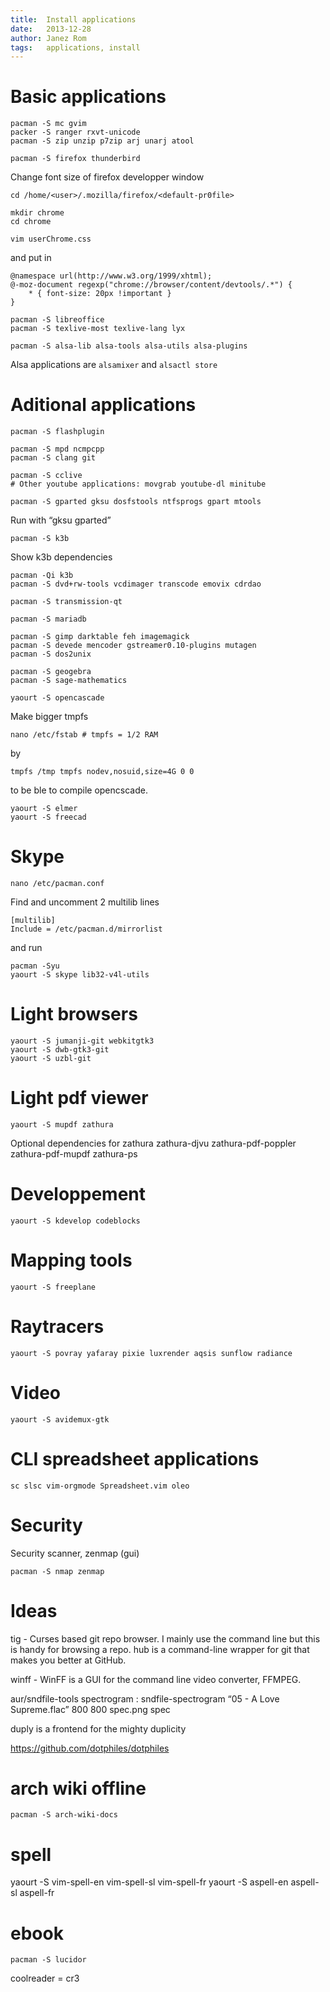 ```yaml
---
title:  Install applications
date:   2013-12-28
author: Janez Rom
tags:   applications, install
---
```


# Basic applications

    pacman -S mc gvim
    packer -S ranger rxvt-unicode
    pacman -S zip unzip p7zip arj unarj atool

    pacman -S firefox thunderbird

Change font size of firefox developper window

    cd /home/<user>/.mozilla/firefox/<default-pr0file>

    mkdir chrome
    cd chrome

    vim userChrome.css

and put in

    @namespace url(http://www.w3.org/1999/xhtml);
    @-moz-document regexp("chrome://browser/content/devtools/.*") {
        * { font-size: 20px !important }
    }

    pacman -S libreoffice
    pacman -S texlive-most texlive-lang lyx

    pacman -S alsa-lib alsa-tools alsa-utils alsa-plugins

Alsa applications are `alsamixer` and `alsactl store`

# Aditional applications

    pacman -S flashplugin

    pacman -S mpd ncmpcpp
    pacman -S clang git

    pacman -S cclive
    # Other youtube applications: movgrab youtube-dl minitube

    pacman -S gparted gksu dosfstools ntfsprogs gpart mtools

Run with “gksu gparted”

    pacman -S k3b

Show k3b dependencies

    pacman -Qi k3b
    pacman -S dvd+rw-tools vcdimager transcode emovix cdrdao

    pacman -S transmission-qt

    pacman -S mariadb

    pacman -S gimp darktable feh imagemagick
    pacman -S devede mencoder gstreamer0.10-plugins mutagen
    pacman -S dos2unix

    pacman -S geogebra
    pacman -S sage-mathematics

    yaourt -S opencascade

Make bigger tmpfs

    nano /etc/fstab # tmpfs = 1/2 RAM

by

    tmpfs /tmp tmpfs nodev,nosuid,size=4G 0 0

to be ble to compile opencscade.

    yaourt -S elmer
    yaourt -S freecad

# Skype

    nano /etc/pacman.conf

Find and uncomment 2 multilib lines

    [multilib]
    Include = /etc/pacman.d/mirrorlist

and run

    pacman -Syu
    yaourt -S skype lib32-v4l-utils

# Light browsers

    yaourt -S jumanji-git webkitgtk3
    yaourt -S dwb-gtk3-git
    yaourt -S uzbl-git

# Light pdf viewer

    yaourt -S mupdf zathura

Optional dependencies for zathura zathura-djvu zathura-pdf-poppler zathura-pdf-mupdf zathura-ps

# Developpement

    yaourt -S kdevelop codeblocks

# Mapping tools

    yaourt -S freeplane

# Raytracers

    yaourt -S povray yafaray pixie luxrender aqsis sunflow radiance

# Video

    yaourt -S avidemux-gtk

# CLI spreadsheet applications

    sc slsc vim-orgmode Spreadsheet.vim oleo

# Security

Security scanner, zenmap (gui)

    pacman -S nmap zenmap

# Ideas

tig - Curses based git repo browser. I mainly use the command line but this is handy for browsing a repo. hub is a command-line wrapper for git that makes you better at GitHub.

winff - WinFF is a GUI for the command line video converter, FFMPEG.

aur/sndfile-tools spectrogram : sndfile-spectrogram “05 - A Love Supreme.flac” 800 800 spec.png spec

duply is a frontend for the mighty duplicity

https://github.com/dotphiles/dotphiles

# arch wiki offline

    pacman -S arch-wiki-docs

# spell

yaourt -S vim-spell-en vim-spell-sl vim-spell-fr yaourt -S aspell-en aspell-sl aspell-fr

# ebook

    pacman -S lucidor

coolreader = cr3
